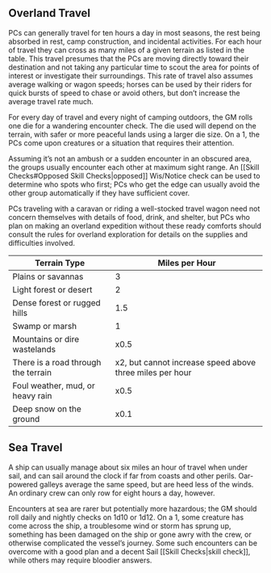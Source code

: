 ## Overland Travel
PCs can generally travel for ten hours a day in most seasons, the rest being absorbed in rest, camp construction, and incidental activities. For each hour of travel they can cross as many miles of a given terrain as listed in the table. This travel presumes that the PCs are moving directly toward their destination and not taking any particular time to scout the area for points of interest or investigate their surroundings. This rate of travel also assumes average walking or wagon speeds; horses can be used by their riders for quick bursts of speed to chase or avoid others, but don’t increase the average travel rate much. 

For every day of travel and every night of camping outdoors, the GM rolls one die for a wandering encounter check. The die used will depend on the terrain, with safer or more peaceful lands using a larger die size. On a 1, the PCs come upon creatures or a situation that requires their attention.

Assuming it’s not an ambush or a sudden encounter in an obscured area, the groups usually encounter each other at maximum sight range. An [[Skill Checks#Opposed Skill Checks|opposed]] Wis/Notice check can be used to determine who spots who first; PCs who get the edge can usually avoid the other group automatically if they have sufficient cover. 

PCs traveling with a caravan or riding a well-stocked travel wagon need not concern themselves with details of food, drink, and shelter, but PCs who plan on making an overland expedition without these ready comforts should consult the rules for overland exploration for details on the supplies and difficulties involved.

| Terrain Type                        | Miles per Hour                                           |
| ----------------------------------- | -------------------------------------------------------- |
| Plains or savannas                  | 3                                                        |
| Light forest or desert              | 2                                                        |
| Dense forest or rugged hills        | 1.5                                                      |
| Swamp or marsh                      | 1                                                        |
| Mountains or dire wastelands        | x0.5                                                     |
| There is a road through the terrain | x2, but cannot increase speed above three miles per hour |
| Foul weather, mud, or heavy rain    | x0.5                                                     |
| Deep snow on the ground             | x0.1                                                     |

## Sea Travel
A ship can usually manage about six miles an hour of travel when under sail, and can sail around the clock if far from coasts and other perils. Oar-powered galleys average the same speed, but are heed less of the winds. An ordinary crew can only row for eight hours a day, however. 

Encounters at sea are rarer but potentially more hazardous; the GM should roll daily and nightly checks on 1d10 or 1d12. On a 1, some creature has come across the ship, a troublesome wind or storm has sprung up, something has been damaged on the ship or gone awry with the crew, or otherwise complicated the vessel’s journey. Some such encounters can be overcome with a good plan and a decent Sail [[Skill Checks|skill check]], while others may require bloodier answers.